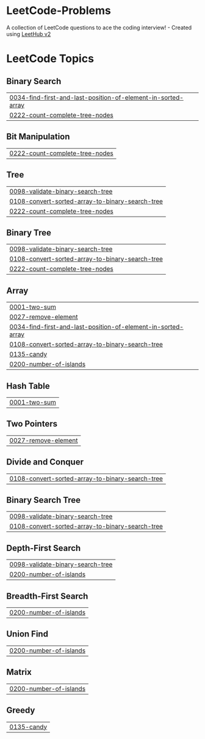 # LeetCode-Problems
A collection of LeetCode questions to ace the coding interview! - Created using [LeetHub v2](https://github.com/arunbhardwaj/LeetHub-2.0)

<!---LeetCode Topics Start-->
# LeetCode Topics
## Binary Search
|  |
| ------- |
| [0034-find-first-and-last-position-of-element-in-sorted-array](https://github.com/Csongor-Szepesvari/LeetCode-Problems/tree/master/0034-find-first-and-last-position-of-element-in-sorted-array) |
| [0222-count-complete-tree-nodes](https://github.com/Csongor-Szepesvari/LeetCode-Problems/tree/master/0222-count-complete-tree-nodes) |
## Bit Manipulation
|  |
| ------- |
| [0222-count-complete-tree-nodes](https://github.com/Csongor-Szepesvari/LeetCode-Problems/tree/master/0222-count-complete-tree-nodes) |
## Tree
|  |
| ------- |
| [0098-validate-binary-search-tree](https://github.com/Csongor-Szepesvari/LeetCode-Problems/tree/master/0098-validate-binary-search-tree) |
| [0108-convert-sorted-array-to-binary-search-tree](https://github.com/Csongor-Szepesvari/LeetCode-Problems/tree/master/0108-convert-sorted-array-to-binary-search-tree) |
| [0222-count-complete-tree-nodes](https://github.com/Csongor-Szepesvari/LeetCode-Problems/tree/master/0222-count-complete-tree-nodes) |
## Binary Tree
|  |
| ------- |
| [0098-validate-binary-search-tree](https://github.com/Csongor-Szepesvari/LeetCode-Problems/tree/master/0098-validate-binary-search-tree) |
| [0108-convert-sorted-array-to-binary-search-tree](https://github.com/Csongor-Szepesvari/LeetCode-Problems/tree/master/0108-convert-sorted-array-to-binary-search-tree) |
| [0222-count-complete-tree-nodes](https://github.com/Csongor-Szepesvari/LeetCode-Problems/tree/master/0222-count-complete-tree-nodes) |
## Array
|  |
| ------- |
| [0001-two-sum](https://github.com/Csongor-Szepesvari/LeetCode-Problems/tree/master/0001-two-sum) |
| [0027-remove-element](https://github.com/Csongor-Szepesvari/LeetCode-Problems/tree/master/0027-remove-element) |
| [0034-find-first-and-last-position-of-element-in-sorted-array](https://github.com/Csongor-Szepesvari/LeetCode-Problems/tree/master/0034-find-first-and-last-position-of-element-in-sorted-array) |
| [0108-convert-sorted-array-to-binary-search-tree](https://github.com/Csongor-Szepesvari/LeetCode-Problems/tree/master/0108-convert-sorted-array-to-binary-search-tree) |
| [0135-candy](https://github.com/Csongor-Szepesvari/LeetCode-Problems/tree/master/0135-candy) |
| [0200-number-of-islands](https://github.com/Csongor-Szepesvari/LeetCode-Problems/tree/master/0200-number-of-islands) |
## Hash Table
|  |
| ------- |
| [0001-two-sum](https://github.com/Csongor-Szepesvari/LeetCode-Problems/tree/master/0001-two-sum) |
## Two Pointers
|  |
| ------- |
| [0027-remove-element](https://github.com/Csongor-Szepesvari/LeetCode-Problems/tree/master/0027-remove-element) |
## Divide and Conquer
|  |
| ------- |
| [0108-convert-sorted-array-to-binary-search-tree](https://github.com/Csongor-Szepesvari/LeetCode-Problems/tree/master/0108-convert-sorted-array-to-binary-search-tree) |
## Binary Search Tree
|  |
| ------- |
| [0098-validate-binary-search-tree](https://github.com/Csongor-Szepesvari/LeetCode-Problems/tree/master/0098-validate-binary-search-tree) |
| [0108-convert-sorted-array-to-binary-search-tree](https://github.com/Csongor-Szepesvari/LeetCode-Problems/tree/master/0108-convert-sorted-array-to-binary-search-tree) |
## Depth-First Search
|  |
| ------- |
| [0098-validate-binary-search-tree](https://github.com/Csongor-Szepesvari/LeetCode-Problems/tree/master/0098-validate-binary-search-tree) |
| [0200-number-of-islands](https://github.com/Csongor-Szepesvari/LeetCode-Problems/tree/master/0200-number-of-islands) |
## Breadth-First Search
|  |
| ------- |
| [0200-number-of-islands](https://github.com/Csongor-Szepesvari/LeetCode-Problems/tree/master/0200-number-of-islands) |
## Union Find
|  |
| ------- |
| [0200-number-of-islands](https://github.com/Csongor-Szepesvari/LeetCode-Problems/tree/master/0200-number-of-islands) |
## Matrix
|  |
| ------- |
| [0200-number-of-islands](https://github.com/Csongor-Szepesvari/LeetCode-Problems/tree/master/0200-number-of-islands) |
## Greedy
|  |
| ------- |
| [0135-candy](https://github.com/Csongor-Szepesvari/LeetCode-Problems/tree/master/0135-candy) |
<!---LeetCode Topics End-->